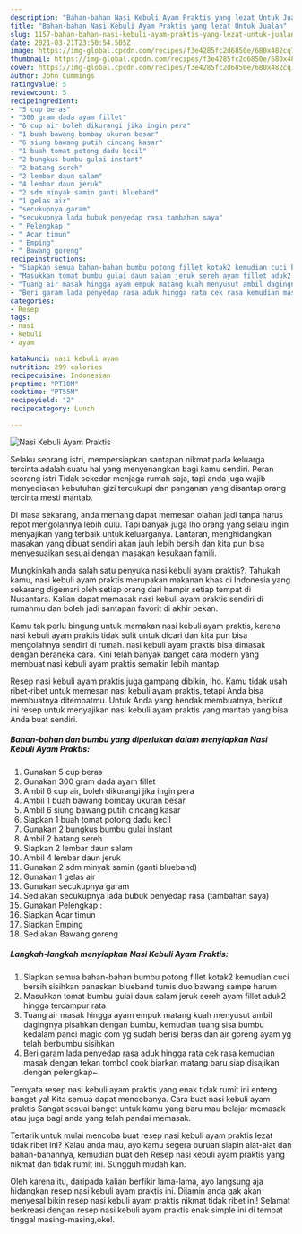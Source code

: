 ```yaml
---
description: "Bahan-bahan Nasi Kebuli Ayam Praktis yang lezat Untuk Jualan"
title: "Bahan-bahan Nasi Kebuli Ayam Praktis yang lezat Untuk Jualan"
slug: 1157-bahan-bahan-nasi-kebuli-ayam-praktis-yang-lezat-untuk-jualan
date: 2021-03-21T23:50:54.505Z
image: https://img-global.cpcdn.com/recipes/f3e4285fc2d6850e/680x482cq70/nasi-kebuli-ayam-praktis-foto-resep-utama.jpg
thumbnail: https://img-global.cpcdn.com/recipes/f3e4285fc2d6850e/680x482cq70/nasi-kebuli-ayam-praktis-foto-resep-utama.jpg
cover: https://img-global.cpcdn.com/recipes/f3e4285fc2d6850e/680x482cq70/nasi-kebuli-ayam-praktis-foto-resep-utama.jpg
author: John Cummings
ratingvalue: 5
reviewcount: 5
recipeingredient:
- "5 cup beras"
- "300 gram dada ayam fillet"
- "6 cup air boleh dikurangi jika ingin pera"
- "1 buah bawang bombay ukuran besar"
- "6 siung bawang putih cincang kasar"
- "1 buah tomat potong dadu kecil"
- "2 bungkus bumbu gulai instant"
- "2 batang sereh"
- "2 lembar daun salam"
- "4 lembar daun jeruk"
- "2 sdm minyak samin ganti blueband"
- "1 gelas air"
- "secukupnya garam"
- "secukupnya lada bubuk penyedap rasa tambahan saya"
- " Pelengkap "
- " Acar timun"
- " Emping"
- " Bawang goreng"
recipeinstructions:
- "Siapkan semua bahan-bahan bumbu potong fillet kotak2 kemudian cuci bersih sisihkan panaskan blueband tumis duo bawang sampe harum"
- "Masukkan tomat bumbu gulai daun salam jeruk sereh ayam fillet aduk2 hingga tercampur rata"
- "Tuang air masak hingga ayam empuk matang kuah menyusut ambil dagingnya pisahkan dengan bumbu, kemudian tuang sisa bumbu kedalam panci magic com yg sudah berisi beras dan air goreng ayam yg telah berbumbu sisihkan"
- "Beri garam lada penyedap rasa aduk hingga rata cek rasa kemudian masak dengan tekan tombol cook biarkan matang baru siap disajikan dengan pelengkap~"
categories:
- Resep
tags:
- nasi
- kebuli
- ayam

katakunci: nasi kebuli ayam 
nutrition: 299 calories
recipecuisine: Indonesian
preptime: "PT10M"
cooktime: "PT55M"
recipeyield: "2"
recipecategory: Lunch

---
```



![Nasi Kebuli Ayam Praktis](https://img-global.cpcdn.com/recipes/f3e4285fc2d6850e/680x482cq70/nasi-kebuli-ayam-praktis-foto-resep-utama.jpg)

Selaku seorang istri, mempersiapkan santapan nikmat pada keluarga tercinta adalah suatu hal yang menyenangkan bagi kamu sendiri. Peran seorang istri Tidak sekedar menjaga rumah saja, tapi anda juga wajib menyediakan kebutuhan gizi tercukupi dan panganan yang disantap orang tercinta mesti mantab.

Di masa  sekarang, anda memang dapat memesan olahan jadi tanpa harus repot mengolahnya lebih dulu. Tapi banyak juga lho orang yang selalu ingin menyajikan yang terbaik untuk keluarganya. Lantaran, menghidangkan masakan yang dibuat sendiri akan jauh lebih bersih dan kita pun bisa menyesuaikan sesuai dengan masakan kesukaan famili. 



Mungkinkah anda salah satu penyuka nasi kebuli ayam praktis?. Tahukah kamu, nasi kebuli ayam praktis merupakan makanan khas di Indonesia yang sekarang digemari oleh setiap orang dari hampir setiap tempat di Nusantara. Kalian dapat memasak nasi kebuli ayam praktis sendiri di rumahmu dan boleh jadi santapan favorit di akhir pekan.

Kamu tak perlu bingung untuk memakan nasi kebuli ayam praktis, karena nasi kebuli ayam praktis tidak sulit untuk dicari dan kita pun bisa mengolahnya sendiri di rumah. nasi kebuli ayam praktis bisa dimasak dengan beraneka cara. Kini telah banyak banget cara modern yang membuat nasi kebuli ayam praktis semakin lebih mantap.

Resep nasi kebuli ayam praktis juga gampang dibikin, lho. Kamu tidak usah ribet-ribet untuk memesan nasi kebuli ayam praktis, tetapi Anda bisa membuatnya ditempatmu. Untuk Anda yang hendak membuatnya, berikut ini resep untuk menyajikan nasi kebuli ayam praktis yang mantab yang bisa Anda buat sendiri.

<!--inarticleads1-->

##### Bahan-bahan dan bumbu yang diperlukan dalam menyiapkan Nasi Kebuli Ayam Praktis:

1. Gunakan 5 cup beras
1. Gunakan 300 gram dada ayam fillet
1. Ambil 6 cup air, boleh dikurangi jika ingin pera
1. Ambil 1 buah bawang bombay ukuran besar
1. Ambil 6 siung bawang putih cincang kasar
1. Siapkan 1 buah tomat potong dadu kecil
1. Gunakan 2 bungkus bumbu gulai instant
1. Ambil 2 batang sereh
1. Siapkan 2 lembar daun salam
1. Ambil 4 lembar daun jeruk
1. Gunakan 2 sdm minyak samin (ganti blueband)
1. Gunakan 1 gelas air
1. Gunakan secukupnya garam
1. Sediakan secukupnya lada bubuk penyedap rasa (tambahan saya)
1. Gunakan  Pelengkap :
1. Siapkan  Acar timun
1. Siapkan  Emping
1. Sediakan  Bawang goreng




<!--inarticleads2-->

##### Langkah-langkah menyiapkan Nasi Kebuli Ayam Praktis:

1. Siapkan semua bahan-bahan bumbu potong fillet kotak2 kemudian cuci bersih sisihkan panaskan blueband tumis duo bawang sampe harum
1. Masukkan tomat bumbu gulai daun salam jeruk sereh ayam fillet aduk2 hingga tercampur rata
1. Tuang air masak hingga ayam empuk matang kuah menyusut ambil dagingnya pisahkan dengan bumbu, kemudian tuang sisa bumbu kedalam panci magic com yg sudah berisi beras dan air goreng ayam yg telah berbumbu sisihkan
1. Beri garam lada penyedap rasa aduk hingga rata cek rasa kemudian masak dengan tekan tombol cook biarkan matang baru siap disajikan dengan pelengkap~




Ternyata resep nasi kebuli ayam praktis yang enak tidak rumit ini enteng banget ya! Kita semua dapat mencobanya. Cara buat nasi kebuli ayam praktis Sangat sesuai banget untuk kamu yang baru mau belajar memasak atau juga bagi anda yang telah pandai memasak.

Tertarik untuk mulai mencoba buat resep nasi kebuli ayam praktis lezat tidak ribet ini? Kalau anda mau, ayo kamu segera buruan siapin alat-alat dan bahan-bahannya, kemudian buat deh Resep nasi kebuli ayam praktis yang nikmat dan tidak rumit ini. Sungguh mudah kan. 

Oleh karena itu, daripada kalian berfikir lama-lama, ayo langsung aja hidangkan resep nasi kebuli ayam praktis ini. Dijamin anda gak akan menyesal bikin resep nasi kebuli ayam praktis nikmat tidak ribet ini! Selamat berkreasi dengan resep nasi kebuli ayam praktis enak simple ini di tempat tinggal masing-masing,oke!.

